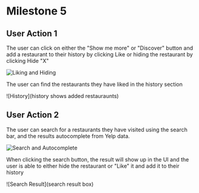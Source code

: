 # Milestone 5

## User Action 1
The user can click on either the "Show me more" or "Discover" button and add a restaurant to their history by clicking Like or hiding the restaurant by clicking Hide "X"

![Liking and Hiding](https://github.com/ruan-andy/COGS121/blob/master/milestone5/uiaction1.png)

The user can find the restaurants they have liked in the history section 

![History](history shows added restauraunts)


## User Action 2
The user can search for a restaurants they have visited using the search bar, and the results autocomplete from Yelp data.

![Search and Autocomplete](https://github.com/ruan-andy/COGS121/blob/master/milestone5/uiaction2.png)

When clicking the search button, the result will show up in the UI and the user is able to either hide the restaurant or "Like" it and add it to their history

![Search Result](search result box)
